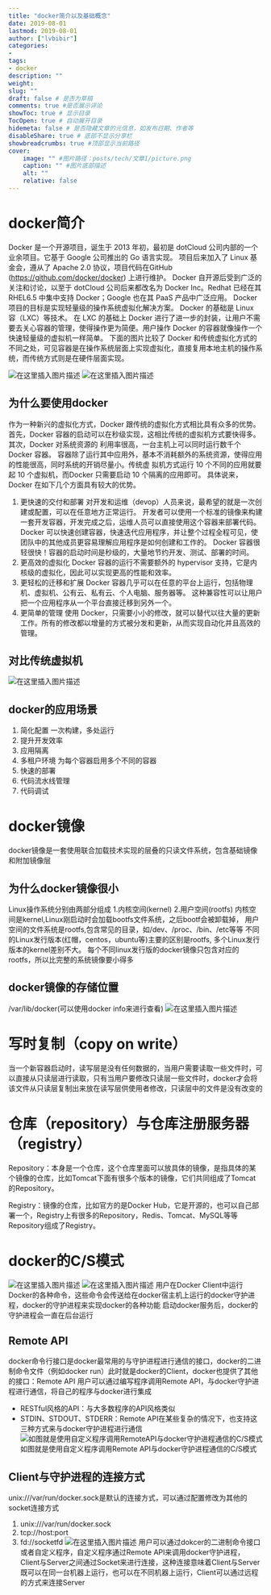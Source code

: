 ```yaml
---
title: "docker简介以及基础概念" 
date: 2019-08-01
lastmod: 2019-08-01
author: ["lvbibir"] 
categories: 
- 
tags: 
- docker
description: "" 
weight: 
slug: ""
draft: false # 是否为草稿
comments: true #是否展示评论
showToc: true # 显示目录
TocOpen: true # 自动展开目录
hidemeta: false # 是否隐藏文章的元信息，如发布日期、作者等
disableShare: true # 底部不显示分享栏
showbreadcrumbs: true #顶部显示当前路径
cover:
    image: "" #图片路径：posts/tech/文章1/picture.png
    caption: "" #图片底部描述
    alt: ""
    relative: false
---
```


# docker简介

Docker 是一个开源项目，诞生于 2013 年初，最初是 dotCloud 公司内部的一个业余项目。它基于 Google 公司推出的 Go 语言实现。 项目后来加入了 Linux 基金会，遵从了 Apache 2.0 协议，项目代码在GitHub (https://github.com/docker/docker) 上进行维护。 
Docker 自开源后受到广泛的关注和讨论，以至于 dotCloud 公司后来都改名为 Docker Inc。Redhat 已经在其RHEL6.5 中集中支持 Docker；Google 也在其 PaaS 产品中广泛应用。 
Docker 项目的目标是实现轻量级的操作系统虚拟化解决方案。 Docker 的基础是 Linux 容（LXC）等技术。 
在 LXC 的基础上 Docker 进行了进一步的封装，让用户不需要去关心容器的管理，使得操作更为简便。用户操作 Docker 的容器就像操作一个快速轻量级的虚拟机一样简单。 
下面的图片比较了 Docker 和传统虚拟化方式的不同之处，可见容器是在操作系统层面上实现虚拟化，直接复用本地主机的操作系统，而传统方式则是在硬件层面实现。

![在这里插入图片描述](https://image.lvbibir.cn/blog/20190801171754742.png)
![在这里插入图片描述](https://image.lvbibir.cn/blog/20190801171806881.png)

## 为什么要使用docker
作为一种新兴的虚拟化方式，Docker 跟传统的虚拟化方式相比具有众多的优势。
首先，Docker 容器的启动可以在秒级实现，这相比传统的虚拟机方式要快得多。 其次，Docker 对系统资源的
利用率很高，一台主机上可以同时运行数千个 Docker 容器。
容器除了运行其中应用外，基本不消耗额外的系统资源，使得应用的性能很高，同时系统的开销尽量小。传统虚
拟机方式运行 10 个不同的应用就要起 10 个虚拟机，而Docker 只需要启动 10 个隔离的应用即可。
具体说来，Docker 在如下几个方面具有较大的优势。

 1. 更快速的交付和部署
 对开发和运维（devop）人员来说，最希望的就是一次创建或配置，可以在任意地方正常运行。
    开发者可以使用一个标准的镜像来构建一套开发容器，开发完成之后，运维人员可以直接使用这个容器来部署代码。 Docker 可以快速创建容器，快速迭代应用程序，并让整个过程全程可见，使团队中的其他成员更容易理解应用程序是如何创建和工作的。 Docker 容器很轻很快！容器的启动时间是秒级的，大量地节约开发、测试、部署的时间。
2. 更高效的虚拟化
Docker 容器的运行不需要额外的 hypervisor 支持，它是内核级的虚拟化，因此可以实现更高的性能和效率。
3. 更轻松的迁移和扩展
Docker 容器几乎可以在任意的平台上运行，包括物理机、虚拟机、公有云、私有云、个人电脑、服务器等。 这种兼容性可以让用户把一个应用程序从一个平台直接迁移到另外一个。
4. 更简单的管理
使用 Docker，只需要小小的修改，就可以替代以往大量的更新工作。所有的修改都以增量的方式被分发和更新，从而实现自动化并且高效的管理。
## 对比传统虚拟机
![在这里插入图片描述](https://image.lvbibir.cn/blog/20190801172821208.png)
## docker的应用场景
1. 简化配置
一次构建，多处运行
2. 提升开发效率
3. 应用隔离
4. 多租户环境
为每个容器启用多个不同的容器
5. 快速的部署
6. 代码流水线管理
7. 代码调试
# docker镜像

docker镜像是一套使用联合加载技术实现的层叠的只读文件系统，包含基础镜像和附加镜像层

## 为什么docker镜像很小

Linux操作系统分别由两部分组成
1.内核空间(kernel)
2.用户空间(rootfs)
内核空间是kernel,Linux刚启动时会加载bootfs文件系统，之后bootf会被卸载掉，
用户空间的文件系统是rootfs,包含常见的目录，如/dev、/proc、/bin、/etc等等
不同的Linux发行版本(红帽，centos，ubuntu等)主要的区别是rootfs, 多个Linux发行版本的kernel差别不大。
每个不同linux发行版的docker镜像只包含对应的rootfs，所以比完整的系统镜像要小得多
## docker镜像的存储位置
/var/lib/docker(可以使用docker info来进行查看)
![在这里插入图片描述](https://image.lvbibir.cn/blog/20190805132020599.png)

# 写时复制（copy on write）

当一个新容器启动时，读写层是没有任何数据的，当用户需要读取一些文件时，可以直接从只读层进行读取，只有当用户要修改只读层一些文件时，docker才会将该文件从只读层复制出来放在读写层供使用者修改，只读层中的文件是没有改变的

# 仓库（repository）与仓库注册服务器（registry）

Repository：本身是一个仓库，这个仓库里面可以放具体的镜像，是指具体的某个镜像的仓库，比如Tomcat下面有很多个版本的镜像，它们共同组成了Tomcat的Repository。

Registry：镜像的仓库，比如官方的是Docker Hub，它是开源的，也可以自己部署一个，Registry上有很多的Repository，Redis、Tomcat、MySQL等等Repository组成了Registry。

# docker的C/S模式
![在这里插入图片描述](https://image.lvbibir.cn/blog/20190807212649783.png)
![在这里插入图片描述](https://image.lvbibir.cn/blog/20190807212705313.png)
用户在Docker Client中运行Docker的各种命令，这些命令会传送给在docker宿主机上运行的docker守护进程，docker的守护进程来实现docker的各种功能
启动docker服务后，docker的守护进程会一直在后台运行

## Remote API
docker命令行接口是docker最常用的与守护进程进行通信的接口，docker的二进制命令文件（例如docker run）此时就是docker的Client，docker也提供了其他的接口：Remote API
用户可以通过编写程序调用Remote API，与docker守护进程进行通信，将自己的程序与docker进行集成

 - RESTful风格的API：与大多数程序的API风格类似
 - STDIN、STDOUT、STDERR：Remote API在某些复杂的情况下，也支持这三种方式来与docker守护进程进行通信
![如图就是使用自定义程序调用RemoteAPI与docker守护进程通信的C/S模式](https://image.lvbibir.cn/blog/20190807214053413.png)
如图就是使用自定义程序调用Remote API与docker守护进程通信的C/S模式


## Client与守护进程的连接方式
unix:///var/run/docker.sock是默认的连接方式，可以通过配置修改为其他的socket连接方式
 1. unix:///var/run/docker.sock
 2. tcp://host:port
 3. fd://socketfd
![在这里插入图片描述](https://image.lvbibir.cn/blog/20190807215138905.png)
用户可以通过dokcer的二进制命令接口或者自定义程序，自定义程序通过Remote API来调用docker守护进程，Client与Server之间通过Socket来进行连接，这种连接意味着Client与Server既可以在同一台机器上运行，也可以在不同机器上运行，Client可以通过远程的方式来连接Server